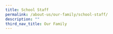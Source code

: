 ```yaml
---
title: School Staff
permalink: /about-us/our-family/school-staff/
description: ""
third_nav_title: Our Family
---
```

